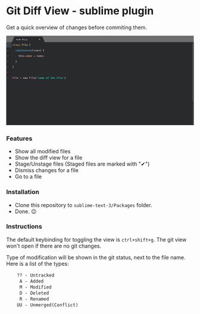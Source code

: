 # Git Diff View - sublime plugin
Get a quick overview of changes before commiting them.

![Example](/img/showcase.gif)


### Features
- Show all modified files
- Show the diff view for a file 
- Stage/Unstage files (Staged files are marked with "✔")
- Dismiss changes for a file
- Go to a file

### Installation

* Clone this repository to `sublime-text-3/Packages` folder.
* Done. :wink:


### Instructions

The default keybinding for toggling the view is `ctrl+shift+g`.
The git view won't open if there are no git changes.


Type of modification will be shown in the git status, next to the file name. 
Here is a list of the types: 
```
    ?? - Untracked
     A - Added
     M - Modified
     D - Deleted
     R - Renamed
    UU - Unmerged(Conflict)
 ```

